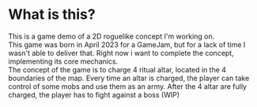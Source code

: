 
# What is this?

This is a game demo of a 2D roguelike concept I'm working on. 
<br>
This game was born in April 2023 for a GameJam, but for a lack of time I wasn't able to deliver that. Right now i want to complete the concept, implementing its core mechanics.
<br>
The concept of the game is to charge 4 ritual altar, located in the 4 boundaries of the map. Every time an altar is charged, the player can take control of some mobs and use them as an army.
After the 4 altar are fully charged, the player has to fight against a boss (WIP)

